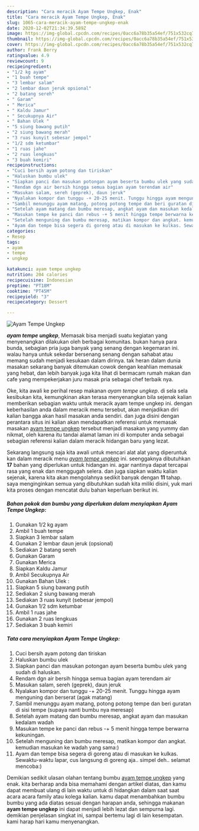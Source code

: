 ```yaml
---
description: "Cara meracik Ayam Tempe Ungkep, Enak"
title: "Cara meracik Ayam Tempe Ungkep, Enak"
slug: 1065-cara-meracik-ayam-tempe-ungkep-enak
date: 2020-12-02T21:34:39.589Z
image: https://img-global.cpcdn.com/recipes/0acc6a78b35a54ef/751x532cq70/ayam-tempe-ungkep-foto-resep-utama.jpg
thumbnail: https://img-global.cpcdn.com/recipes/0acc6a78b35a54ef/751x532cq70/ayam-tempe-ungkep-foto-resep-utama.jpg
cover: https://img-global.cpcdn.com/recipes/0acc6a78b35a54ef/751x532cq70/ayam-tempe-ungkep-foto-resep-utama.jpg
author: Frank Berry
ratingvalue: 4.9
reviewcount: 9
recipeingredient:
- "1/2 kg ayam"
- "1 buah tempe"
- "3 lembar salam"
- "2 lembar daun jeruk opsional"
- "2 batang sereh"
- " Garam"
- " Merica"
- " Kaldu Jamur"
- " Secukupnya Air"
- " Bahan Ulek "
- "5 siung bawang putih"
- "2 siung bawang merah"
- "3 ruas kunyit sebesar jempol"
- "1/2 sdm ketumbar"
- "1 ruas jahe"
- "2 ruas lengkuas"
- "3 buah kemiri"
recipeinstructions:
- "Cuci bersih ayam potong dan tiriskan"
- "Haluskan bumbu ulek"
- "Siapkan panci dan masukan potongan ayam beserta bumbu ulek yang sudah di haluskan."
- "Rendam dgn air bersih hingga semua bagian ayam terendam air"
- "Masukan salam, sereh (geprek), daun jeruk"
- "Nyalakan kompor dan tunggu -+ 20-25 menit. Tunggu hingga ayam menguning dan berserat (agak matang)"
- "Sambil menunggu ayam matang, potong potong tempe dan beri guratan di sisi tempe (supaya nanti bumbu nya meresap)"
- "Setelah ayam matang dan bumbu meresap, angkat ayam dan masukan kedalam wadah"
- "Masukan tempe ke panci dan rebus -+ 5 menit hingga tempe berwarna kekuningan."
- "Setelah menguning dan bumbu meresap, matikan kompor dan angkat. kemudian masukan ke wadah yang sama:)"
- "Ayam dan tempe bisa segera di goreng atau di masukan ke kulkas. Sewaktu-waktu lapar, cus langsung di goreng aja.. simpel deh.. selamat mencoba:)"
categories:
- Resep
tags:
- ayam
- tempe
- ungkep

katakunci: ayam tempe ungkep 
nutrition: 204 calories
recipecuisine: Indonesian
preptime: "PT18M"
cooktime: "PT45M"
recipeyield: "3"
recipecategory: Dessert

---
```



![Ayam Tempe Ungkep](https://img-global.cpcdn.com/recipes/0acc6a78b35a54ef/751x532cq70/ayam-tempe-ungkep-foto-resep-utama.jpg)

<b><i>ayam tempe ungkep</i></b>, Memasak bisa menjadi suatu kegiatan yang menyenangkan dilakukan oleh berbagai komunitas. bukan hanya para bunda, sebagian pria juga banyak yang senang dengan kegemaran ini. walau hanya untuk sekedar bersenang senang dengan sahabat atau memang sudah menjadi kesukaan dalam dirinya. tak heran dalam dunia masakan sekarang banyak ditemukan cowok dengan keahlian memasak yang hebat, dan lebih banyak juga kita lihat di bermacam rumah makan dan cafe yang mempekerjakan juru masak pria sebagai chef terbaik nya.



Oke, kita awali ke perihal resep makanan <i>ayam tempe ungkep</i>. di sela sela kesibukan kita, kemungkinan akan terasa menyenangkan bila sejenak kalian memberikan sebagian waktu untuk meracik ayam tempe ungkep ini. dengan keberhasilan anda dalam meracik menu tersebut, akan menjadikan diri kalian bangga akan hasil masakan anda sendiri. dan juga disini dengan perantara situs ini kalian akan mendapatkan referensi untuk memasak masakan <u>ayam tempe ungkep</u> tersebut menjadi masakan yang yummy dan nikmat, oleh karena itu tandai alamat laman ini di komputer anda sebagai sebagian referensi kalian dalam meracik hidangan baru yang lezat.


Sekarang langsung saja kita awali untuk mencari alat alat yang diperuntuk kan dalam meracik menu <u><i>ayam tempe ungkep</i></u> ini. seenggaknya dibutuhkan <b>17</b> bahan yang diperlukan untuk hidangan ini. agar nantinya dapat tercapai rasa yang enak dan menggugah selera. dan juga siapkan waktu kalian sejenak, karena kita akan mengolahnya sedikit banyak dengan <b>11</b> tahap. saya menginginkan semua yang dibutuhkan sudah kita miliki disini, yuk mari kita proses dengan mencatat dulu bahan keperluan berikut ini.

<!--inarticleads1-->

##### Bahan pokok dan bumbu yang diperlukan dalam menyiapkan Ayam Tempe Ungkep:

1. Gunakan 1/2 kg ayam
1. Ambil 1 buah tempe
1. Siapkan 3 lembar salam
1. Gunakan 2 lembar daun jeruk (opsional)
1. Sediakan 2 batang sereh
1. Gunakan  Garam
1. Gunakan  Merica
1. Siapkan  Kaldu Jamur
1. Ambil  Secukupnya Air
1. Gunakan  Bahan Ulek :
1. Siapkan 5 siung bawang putih
1. Sediakan 2 siung bawang merah
1. Sediakan 3 ruas kunyit (sebesar jempol)
1. Gunakan 1/2 sdm ketumbar
1. Ambil 1 ruas jahe
1. Gunakan 2 ruas lengkuas
1. Sediakan 3 buah kemiri




<!--inarticleads2-->

##### Tata cara menyiapkan Ayam Tempe Ungkep:

1. Cuci bersih ayam potong dan tiriskan
1. Haluskan bumbu ulek
1. Siapkan panci dan masukan potongan ayam beserta bumbu ulek yang sudah di haluskan.
1. Rendam dgn air bersih hingga semua bagian ayam terendam air
1. Masukan salam, sereh (geprek), daun jeruk
1. Nyalakan kompor dan tunggu -+ 20-25 menit. Tunggu hingga ayam menguning dan berserat (agak matang)
1. Sambil menunggu ayam matang, potong potong tempe dan beri guratan di sisi tempe (supaya nanti bumbu nya meresap)
1. Setelah ayam matang dan bumbu meresap, angkat ayam dan masukan kedalam wadah
1. Masukan tempe ke panci dan rebus -+ 5 menit hingga tempe berwarna kekuningan.
1. Setelah menguning dan bumbu meresap, matikan kompor dan angkat. kemudian masukan ke wadah yang sama:)
1. Ayam dan tempe bisa segera di goreng atau di masukan ke kulkas. Sewaktu-waktu lapar, cus langsung di goreng aja.. simpel deh.. selamat mencoba:)




Demikian sedikit ulasan olahan tentang bumbu <u>ayam tempe ungkep</u> yang enak. kita berharap anda bisa memahami dengan artikel diatas, dan kamu dapat membuat ulang di lain waktu untuk di hidangkan dalam saat saat acara acara family atau kolega kalian. kamu dapat menambahkan bumbu bumbu yang ada diatas sesuai dengan harapan anda, sehingga makanan <b>ayam tempe ungkep</b> ini dapat menjadi lebih lezat dan sempurna lagi. demikian penjelasan singkat ini, sampai bertemu lagi di lain kesempatan. kami harap hari kamu menyenangkan.
